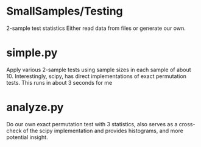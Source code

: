 # SmallSamples/Testing
2-sample test statistics
Either read data from files or generate our own.

# simple.py
Apply various 2-sample tests using sample sizes in each sample of about 10.
Interestingly, scipy, has direct implementations of exact permutation tests.
This runs in about 3 seconds for me

# analyze.py
Do our own exact permutation test with 3 statistics, also serves as 
a cross-check of the scipy implementation and provides histograms, and 
more potential insight.
